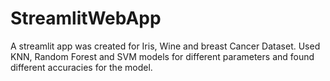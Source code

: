 # StreamlitWebApp
A streamlit app was created for Iris, Wine and breast Cancer Dataset. Used KNN, Random Forest and SVM models for different parameters
and found different accuracies for the model.
